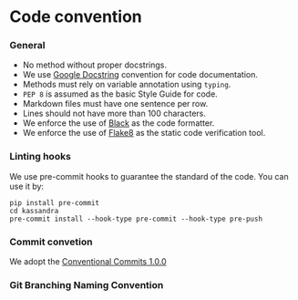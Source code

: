 # Code convention

### General

* No method without proper docstrings.
* We use [Google Docstring](https://google.github.io/styleguide/pyguide.html#38-comments-and-docstrings) convention for code documentation.
* Methods must rely on variable annotation using `typing`.
* `PEP 8` is assumed as the basic Style Guide for code.
* Markdown files must have one sentence per row.
* Lines should not have more than 100 characters.
* We enforce the use of [Black](https://github.com/psf/black) as the code formatter.
* We enforce the use of [Flake8](https://flake8.pycqa.org/en/latest) as the static code verification tool.

### Linting hooks

We use pre-commit hooks to guarantee the standard of the code. You can use it by:
```console
pip install pre-commit
cd kassandra
pre-commit install --hook-type pre-commit --hook-type pre-push
```

### Commit convetion
We adopt the [Conventional Commits 1.0.0](https://www.conventionalcommits.org/en/v1.0.0/) 

### Git Branching Naming Convention
